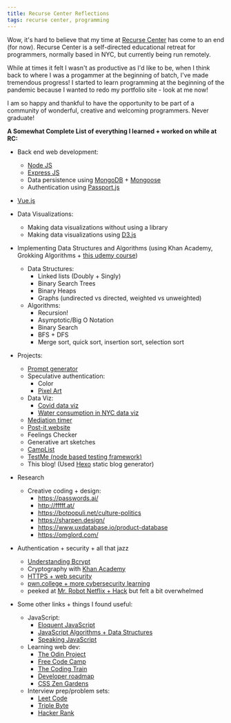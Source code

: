 ```yaml
---
title: Recurse Center Reflections
tags: recurse center, programming
---
```

Wow, it's hard to believe that my time at [Recurse Center](https://www.recurse.com/) has come to an end (for now). Recurse Center is a self-directed educational retreat for programmers, normally based in NYC, but currently being run remotely. 

While at times it felt I wasn't as productive as I'd like to be, when I think back to where I was a progammer at the beginning of batch, I've made tremendous progress! I started to learn programming at the beginning of the pandemic because I wanted to redo my portfolio site - look at me now! 

I am so happy and thankful to have the opportunity to be part of a community of wonderful, creative and welcoming programmers. Never graduate! 


**A Somewhat Complete List of everything I learned + worked on while at RC:**
* Back end web development:
    * [Node JS](https://nodejs.org/en/)
    * [Express JS](https://expressjs.com/)
    * Data persistence using [MongoDB](https://www.mongodb.com/) + [Mongoose](https://mongoosejs.com/)
    * Authentication using [Passport.js](http://www.passportjs.org/)
* [Vue.js](https://vuejs.org/)
* Data Visualizations:
    * Making data visualizations without using a library
    * Making data visualizations using [D3.js](https://d3js.org/)
* Implementing Data Structures and Algorithms (using Khan Academy, Grokking Algorithms + [this udemy course](https://www.udemy.com/course/js-algorithms-and-data-structures-masterclass/learn/lecture/8344810?start=345#questions))
    * Data Structures:
        * Linked lists (Doubly + Singly)
        * Binary Search Trees
        * Binary Heaps
        * Graphs (undirected vs directed, weighted vs unweighted)
    * Algorithms:
        * Recursion!
        * Asymptotic/Big O Notation
        * Binary Search
        * BFS + DFS
        * Merge sort, quick sort, insertion sort, selection sort
* Projects:
    * [Prompt generator](https://anniebart-prompt-generator.glitch.me/)
    * Speculative authentication:
        * Color
        * [Pixel Art](https://github.com/anniebart/pixelArtAuthentication)
    * Data Viz: 
        * [Covid data viz](https://tide-blue-balloon.glitch.me/)
        * [Water consumption in NYC data viz](https://ruddy-atlantic-sedum.glitch.me/)
    * [Mediation timer](https://plain-zippy-jersey.glitch.me/)
    * [Post-it website](https://anniebart.netlify.app/#/)
    * Feelings Checker
    * Generative art sketches
    * [CampList](https://github.com/anniebart/campList)
    * [TestMe (node based testing framework)](https://github.com/anniebart/testMe)
    * This blog! (Used [Hexo](https://hexo.io/) static blog generator)
* Research 
    * Creative coding + design: 
        * https://passwords.ai/
        * http://fffff.at/
        * https://botpopuli.net/culture-politics
        * https://sharpen.design/
        * https://www.uxdatabase.io/product-database
        * https://omglord.com/
* Authentication + security + all that jazz
    * [Understanding Bcrypt](https://auth0.com/blog/hashing-in-action-understanding-bcrypt/)
    * Cryptography with [Khan Academy](https://www.khanacademy.org/computing/computer-science/cryptography/crypt/v/one-time-pad)
    * [HTTPS + web security](https://www.youtube.com/watch?v=kBzbKUirOFk&ab_channel=GoogleChromeDevelopers)
    * [pwn.college + more cybersecurity learning](https://pwn.college/)
    * peeked at [Mr. Robot Netflix + Hack](https://github.com/AnarchoTechNYC/meta/wiki/Mr.-Robot's-Netflix-'n'-Hack) but felt a bit overwhelmed


* Some other links + things I found useful:
    * JavaScript:
        * [Eloquent JavaScript](https://eloquentjavascript.net/01_values.html)
        * [JavaScript Algorithms + Data Structures](https://github.com/trekhleb/javascript-algorithms#readme)
        * [Speaking JavaScript](http://speakingjs.com/es5/index.html)
    * Learning web dev:
        * [The Odin Project](https://www.theodinproject.com/paths/full-stack-javascript?)
        * [Free Code Camp](https://www.freecodecamp.org/learn/)
        * [The Coding Train](https://www.youtube.com/user/shiffman)
        * [Developer roadmap](https://github.com/kamranahmedse/developer-roadmap)
        * [CSS Zen Gardens](http://www.csszengarden.com/)
    * Interview prep/problem sets:
        * [Leet Code](https://leetcode.com/)
        * [Triple Byte](https://triplebyte.com/candidates)
        * [Hacker Rank](https://www.hackerrank.com/)
    

 


